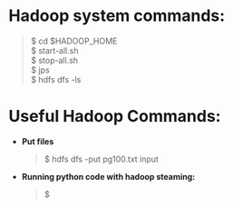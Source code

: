 # **Hadoop system commands:**
> $ cd \$HADOOP_HOME   
> $ start-all.sh  
> $ stop-all.sh  
> $ jps  
> $ hdfs dfs -ls

# **Useful Hadoop Commands:**
* **Put files**
  > $ hdfs dfs -put pg100.txt input
* **Running python code with hadoop steaming:**
  > $ 
